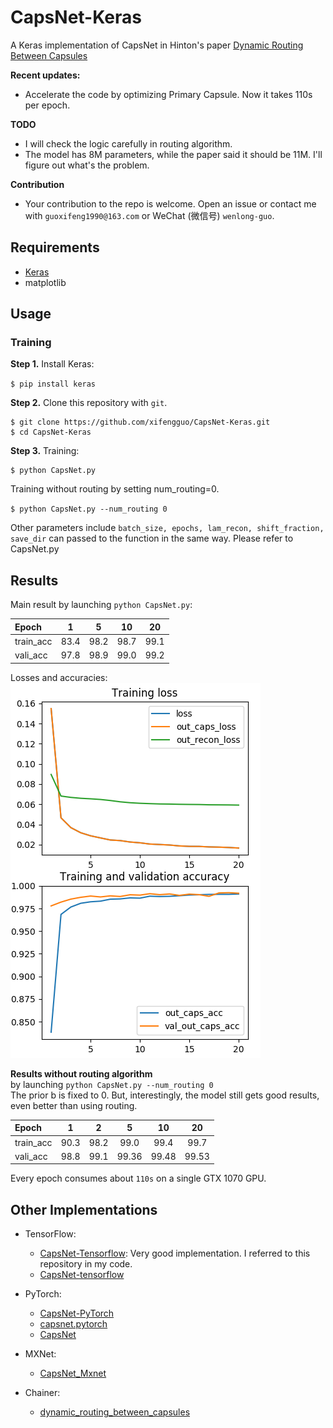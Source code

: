 # CapsNet-Keras

A Keras implementation of CapsNet in Hinton's paper [Dynamic Routing Between Capsules](https://arxiv.org/abs/1710.09829)

**Recent updates:**
- Accelerate the code by optimizing Primary Capsule. Now it takes 110s per epoch.

**TODO**
- I will check the logic carefully in routing algorithm.
- The model has 8M parameters, while the paper said it should be 11M.
I'll figure out what's the problem.

**Contribution**
- Your contribution to the repo is welcome. Open an issue or contact me with 
`guoxifeng1990@163.com` or WeChat (微信号) `wenlong-guo`.

## Requirements
- [Keras](https://github.com/fchollet/keras) 
- matplotlib

## Usage

### Training
**Step 1.**
Install Keras:

`$ pip install keras`

**Step 2.** 
Clone this repository with ``git``.

```
$ git clone https://github.com/xifengguo/CapsNet-Keras.git
$ cd CapsNet-Keras
```

**Step 3.** 
Training:
```
$ python CapsNet.py
```
Training without routing by setting num_routing=0.   

`$ python CapsNet.py --num_routing 0`

Other parameters include `batch_size, epochs, lam_recon, shift_fraction, save_dir` can 
passed to the function in the same way. Please refer to CapsNet.py

## Results

Main result by launching `python CapsNet.py`:

   Epoch     |   1   |   5  |  10  |  20    
   :---------|:------:|:---:|:----:|:----:
   train_acc |  83.4 | 98.2 | 98.7 | 99.1 
   vali_acc  |  97.8 | 98.9 | 99.0 | 99.2 
  
Losses and accuracies:   
![](result/log.png)


**Results without routing algorithm**   
by launching `python CapsNet.py --num_routing 0`   
The prior b is fixed to 0. But, interestingly, the model still gets good results, even better than using routing.  

   Epoch     |   1   |   2  |  5  |  10  |  20   
   :---------|:------:|:---:|:----:|:----:|:------:
   train_acc |  90.3 | 98.2 | 99.0 | 99.4 |  99.7 
   vali_acc  |  98.8 | 99.1 | 99.36| 99.48|  99.53
   

Every epoch consumes about `110s` on a single GTX 1070 GPU.   

## Other Implementations
- TensorFlow:
  - [CapsNet-Tensorflow](https://github.com/naturomics/CapsNet-Tensorflow.git): 
Very good implementation. I referred to this repository in my code.
  - [CapsNet-tensorflow](https://github.com/InnerPeace-Wu/CapsNet-tensorflow)

- PyTorch:
  - [CapsNet-PyTorch](https://github.com/nishnik/CapsNet-PyTorch.git)
  - [capsnet.pytorch](https://github.com/andreaazzini/capsnet.pytorch.git)
  - [CapsNet](https://github.com/leftthomas/CapsNet)
  
- MXNet:
  - [CapsNet_Mxnet](https://github.com/AaronLeong/CapsNet_Mxnet)
  
- Chainer:
  - [dynamic_routing_between_capsules](https://github.com/soskek/dynamic_routing_between_capsules)